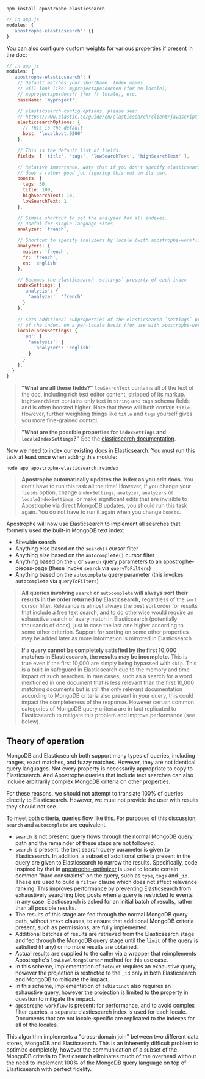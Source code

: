 ```
npm install apostrophe-elasticsearch
```

```javascript
// in app.js
modules: {
  'apostrophe-elasticsearch': {}
}
```

You can also configure custom weights for various properties if present in the doc:

```javascript
// in app.js
modules: {
  'apostrophe-elasticsearch': {
    // Default matches your shortName. Index names
    // will look like: myprojectaposdocsen (for en locale),
    // myprojectaposdocsfr (for fr locale), etc.
    baseName: 'myproject',

    // elasticsearch config options, please see:
    // https://www.elastic.co/guide/en/elasticsearch/client/javascript-api/current/configuration.html#config-options
    elasticsearchOptions: {
      // This is the default
      host: 'localhost:9200'
    },

    // This is the default list of fields.
    fields: [ 'title', 'tags', 'lowSearchText', 'highSearchText' ],

    // Relative importance. Note that if you don't specify elasticsearch
    // does a rather good job figuring this out on its own.
    boosts: {
      tags: 50,
      title: 100,
      highSearchText: 10,
      lowSearchText: 1
    },

    // Simple shortcut to set the analyzer for all indexes.
    // Useful for single-language sites
    analyzer: 'french',

    // Shortcut to specify analyzers by locale (with apostrophe-workflow)
    analyzers: {
      master: 'french',
      fr: 'french',
      en: 'english'
    },

    // Becomes the elasticsearch `settings` property of each index
    indexSettings: {
      'analysis': {
        'analyzer': 'french'
      }
    },
    
    // Sets additional subproperties of the elasticsearch `settings` property
    // of the index, on a per-locale basis (for use with apostrophe-workflow)
    localeIndexSettings: {
      'en': {
        'analysis': {
          'analyzer': 'english'
        }
      }
    },
  }
}
```

> **"What are all these fields?"** `lowSearchText` contains all of the text of the doc, including rich text editor content, stripped of its markup. `highSearchText` contains only text in `string` and `tags` schema fields and is often boosted higher. Note that these will both contain `title`. However, further weighting things like `title` and `tags` yourself gives you more fine-grained control.

> **"What are the possible properties for `indexSettings` and `localeIndexSettings`?"** See the [elasticsearch documentation](https://www.elastic.co/guide/en/elasticsearch/reference/current/index-modules.html).

Now we need to index our existing docs in Elasticsearch. You must run this task at least once when adding this module:

```
node app apostrophe-elasticsearch:reindex
```

> **Apostrophe automatically updates the index as you edit docs.** You don't have to run this task all the time! However, if you change your `fields` option, change `indexSettings`, `analyzer`, `analyzers` or `localeIndexSettings`, or make significant edits that are invisible to Apostrophe via direct MongoDB updates, you should run this task again. You do not have to run it again when you change `boosts`.

Apostrophe will now use Elasticsearch to implement all searches that formerly used the built-in MongoDB text index:

* Sitewide search
* Anything else based on the `search()` cursor filter
* Anything else based on the `autocomplete()`  cursor filter
* Anything based on the `q` or `search` query parameters to an apostrophe-pieces-page (these invoke `search` via `queryToFilters`)
* Anything based on the `autocomplete` query parameter (this invokes `autocomplete` via `queryToFilters`)

> **All queries involving `search` or `autocomplete` will always sort their results in the order returned by Elasticsearch,** regardless of the `sort` cursor filter. Relevance is almost always the best sort order for results that include a free text search, and to do otherwise would require an exhaustive search of every match in Elasticsearch (potentially thousands of docs), just in case the last one higher according to some other criterion. Support for sorting on some other properties may be added later as more information is mirrored in Elasticsearch.

> **If a query cannot be completely satisfied by the first 10,000 matches in Elasticsearch, the results may be incomplete.** This is true even if the first 10,000 are simply being bypassed with `skip`. This is a built-in safeguard in Elasticsearch due to the memory and time impact of such searches. In rare cases, such as a search for a word mentioned in one document that is less relevant than the first 10,000 matching documents but is still the only relevant documentation according to MongoDB criteria also present in your query, this could impact the completeness of the response. However certain common categories of MongoDB query criteria are in fact replicated to Elasticsearch to mitigate this problem and improve performance (see below).

## Theory of operation

MongoDB and Elasticsearch both support many types of queries, including ranges, exact matches, and fuzzy matches. However, they are not identical query languages. Not every property is necessarily appropriate to copy to Elasticsearch. And Apostrophe queries that include text searches can also include arbitrarily complex MongoDB criteria on other properties.

For these reasons, we should not attempt to translate 100% of queries directly to Elasticsearch. However, we must not provide the user with results they should not see.

To meet both criteria, queries flow like this. For purposes of this discussion, `search` and `autocomplete` are equivalent.

* `search` is not present: query flows through the normal MongoDB query path and the remainder of these steps are not followed.
* `search` is present: the text search query parameter is given to Elasticsearch. In addition, a subset of additional criteria present in the query are given to Elasticsearch to narrow the results. Specifically, code inspired by that in [apostrophe-optimizer](https://npmjs.org/package/apostrophe-optimizer) is used to locate certain common "hard constraints" on the query, such as `type`, `tags` and `_id`. These are used to build a `filter` clause which does not affect relevance ranking. This improves performance by preventing Elasticsearch from exhaustively searching blog posts when a query is restricted to events in any case. Elasticsearch is asked for an initial batch of results, rather than all possible results.
* The results of this stage are fed through the normal MongoDB query path, without `$text` clauses, to ensure that additional MongoDB criteria present, such as permissions, are fully implemented.
* Additional batches of results are retrieved from the Elasticsearch stage and fed through the MongoDB query stage until the `limit` of the query is satisfied (if any) or no more results are obtained.
* Actual results are supplied to the caller via a wrapper that reimplements Apostrophe's `lowLevelMongoCursor` method for this use case.
* In this scheme, implementation of `toCount` requires an exhaustive query, however the projection is restricted to the `_id` only in both Elasticsearch and MongoDB to mitigate the impact.
* In this scheme, implementation of `toDistinct` also requires an exhaustive query, however the projection is limited to the property in question to mitigate the impact.
* `apostrophe-workflow` is present: for performance, and to avoid complex filter queries, a separate elasticsearch index is used for each locale. Documents that are not locale-specific are replicated to the indexes for all of the locales. 

This algorithm implements a "cross-domain join" between two different data stores, MongoDB and Elasticsearch. This is an inherently difficult problem to optimize completely, however the communication of a subset of the MongoDB criteria to Elasticsearch eliminates much of the overhead without the need to implement 100% of the MongoDB query language on top of Elasticsearch with perfect fidelity.
